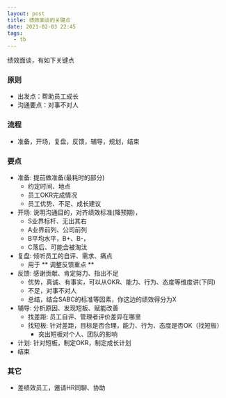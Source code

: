 ```yaml
---
layout: post
title: 绩效面谈的关键点
date: 2021-02-03 22:45
tags:
  - tb
---
```


绩效面谈，有如下关键点

### 原则
- 出发点：帮助员工成长
- 沟通要点：对事不对人

### 流程
- 准备，开场，复盘，反馈，辅导，规划，结束

### 要点
- 准备: 提前做准备(最耗时的部分)
    - 约定时间、地点
    - 员工OKR完成情况
    - 员工优势、不足、成长建议
- 开场: 说明沟通目的，对齐绩效标准(降预期)，
    - S业界标杆、无出其右
    - A业界前列、公司前列
    - B平均水平，B+、B-，
    - C落后、可能会被淘汰
- 复盘: 倾听员工的自评、需求、痛点
    - 用于 ** 调整反馈重点 **
- 反馈: 感谢贡献、肯定努力、指出不足
    - 优势，真诚、有事实，可以从OKR、能力、行为、态度等维度讲(下同)
    - 不足，对事不对人
    - 总结，结合SABC的标准等因素，你这边的绩效得分为X
- 辅导: 分析原因、发现短板、赋能改善
    - 找差距: 员工自评、管理者评价差异在哪里
    - 找短板: 针对差距，目标是否合理，能力、行为、态度是否OK（找短板）
        - 突出短板对个人、团队的影响
- 计划: 针对短板，制定OKR，制定成长计划
- 结束

### 其它
- 差绩效员工，邀请HR同聊、协助
